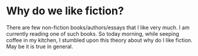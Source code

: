 Why do we like fiction?
===
There are few non-fiction books/authors/essays that I like very much. I am currently reading one of such books. So today morning, while seeping coffee in my kitchen, I stumbled upon this theory about why do I like fiction. May be it is true in general.

